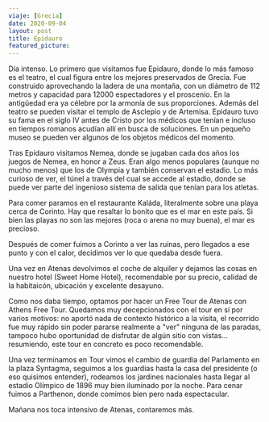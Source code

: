 ```yaml
---
viaje: [Grecia]
date: 2020-09-04
layout: post
title: Epidauro
featured_picture: 
---
```


Día intenso. Lo primero que visitamos fue Epidauro, donde lo más famoso es el teatro, el cual figura entre los mejores preservados de Grecia. Fue construido aprovechando la ladera de una montaña, con un diámetro de 112 metros y capacidad para 12000 espectadores y el proscenio. En la antigüedad era ya célebre por la armonía de sus proporciones. Además del teatro se pueden visitar el templo de Asclepio y de Artemisa. Epidauro tuvo su fama en el siglo IV antes de Cristo por los médicos que tenían e incluso en tiempos romanos acudían allí en busca de soluciones. En un pequeño museo se pueden ver algunos de los objetos médicos del momento.

Tras Epidauro visitamos Nemea, donde se jugaban cada dos años los juegos de Nemea, en honor a Zeus. Eran algo menos populares (aunque no mucho menos) que los de Olympia y también conservan el estadio. Lo más curioso de ver, el túnel a través del cual se accede al estadio, donde se puede ver parte del ingenioso sistema de salida que tenían para los atletas. 

Para comer paramos en el restaurante Kaláda, literalmente sobre una playa cerca de Corinto. Hay que resaltar lo bonito que es el mar en este país. Si bien las playas no son las mejores (roca o arena no muy buena), el mar es precioso. 

Después de comer fuimos a Corinto a ver las ruinas, pero llegados a ese punto y con el calor, decidimos ver lo que quedaba desde fuera.

Una vez en Atenas devolvimos el coche de alquiler y dejamos las cosas en nuestro hotel (Sweet Home Hotel), recomendable por su precio, calidad de la habitaicón, ubicación y excelente desayuno.

Como nos daba tiempo, optamos por hacer un Free Tour de Atenas con Athens Free Tour. Quedamos muy decepcionados con el tour en sí por varios motivos: no aportó nada de contexto histórico a la visita, el recorrido fue muy rápido sin poder pararse realmente a "ver" ninguna de las paradas, tampoco hubo oportunidad de disfrutar de algún sitio con vistas... resumiendo, este tour en concreto es poco recomendable. 

Una vez terminamos en Tour vimos el cambio de guardia del Parlamento en la plaza Syntagma, seguimos a los guardias hasta la casa del presidente (o eso quisimos entender), rodeamos los jardines nacionales hasta llegar al estadio Olímpico de 1896 muy bien iluminado por la noche. Para cenar fuimos a Parthenon, donde comimos bien pero nada espectacular. 

Mañana nos toca intensivo de Atenas, contaremos más. 
